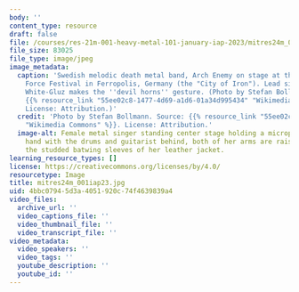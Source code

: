 ```yaml
---
body: ''
content_type: resource
draft: false
file: /courses/res-21m-001-heavy-metal-101-january-iap-2023/mitres24m_001iap23.jpg
file_size: 83025
file_type: image/jpeg
image_metadata:
  caption: 'Swedish melodic death metal band, Arch Enemy on stage at the 2019 Full
    Force Festival in Ferropolis, Germany (the "City of Iron"). Lead singer, Alissa
    White-Gluz makes the ''devil horns'' gesture. (Photo by Stefan Bollmann. Source:
    {{% resource_link "55ee02c8-1477-4d69-a1d6-01a34d995434" "Wikimedia Commons" %}}.
    License: Attribution.)'
  credit: 'Photo by Stefan Bollmann. Source: {{% resource_link "55ee02c8-1477-4d69-a1d6-01a34d995434"
    "Wikimedia Commons" %}}. License: Attribution.'
  image-alt: Female metal singer standing center stage holding a microphone in one
    hand with the drums and guitarist behind, both of her arms are raised revealing
    the studded batwing sleeves of her leather jacket.
learning_resource_types: []
license: https://creativecommons.org/licenses/by/4.0/
resourcetype: Image
title: mitres24m_001iap23.jpg
uid: 4bbc0794-5d3a-4051-920c-74f4639839a4
video_files:
  archive_url: ''
  video_captions_file: ''
  video_thumbnail_file: ''
  video_transcript_file: ''
video_metadata:
  video_speakers: ''
  video_tags: ''
  youtube_description: ''
  youtube_id: ''
---
```

